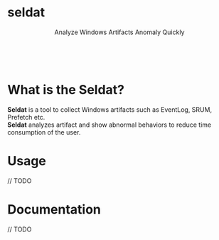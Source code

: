 # seldat

<div>
<!--	<a href = "홈페이지url" target="_blank"> -->
	<p align = "center">
<!-- 	  <img src = "https://github.com/seslabSJU/tinyIoT/assets/136944859/5d107ae0-40f9-480e-8309-eba805223906" width = "40%" height = "50%"> -->
	</p></a>
</div>

<p align = "center"> Analyze Windows Artifacts Anomaly Quickly </p> <br>
<!-- <p align = "center"> <img src="https://img.shields.io/badge/Node-339933?style=flat-square&logo=nodedotjs&logoColor=white"/>&nbsp 
<img src="https://img.shields.io/badge/Linux-FCC624?style=flat-square&logo=linux&logoColor=white"/>&nbsp 
<img src="https://img.shields.io/badge/Ubuntu-E95420?style=falt-square&logo=ubuntu&logoColors=white"/>&nbsp
<img src="https://img.shields.io/badge/C-A8B9CC?style=flat-square&logo=c&logoColor=white"/>&nbsp
<img src="https://img.shields.io/badge/SQLite-003B57?style=flat-square&logo=sqlite&logoColor=white"/>&nbsp
<img src="https://img.shields.io/badge/json-000000?style=flat-square&logo=json&logoColor=white"/>&nbsp
<img src="https://img.shields.io/badge/MQTT-660066?style=flat-square&logo=mqtt&logoColor=white"/>&nbsp
<img src="https://img.shields.io/badge/Vue-4FC08D?style=flat-square&logo=vuedotjs&logoColor=white"/>&nbsp -->
<!-- </p> -->
<br><br>


# What is the Seldat?

<b>Seldat</b> is a tool to collect Windows artifacts such as EventLog, SRUM, Prefetch etc.
<br />
<b>Seldat</b> analyzes artifact and show abnormal behaviors to reduce time consumption of the user. 

# Usage
// TODO

# Documentation
// TODO
